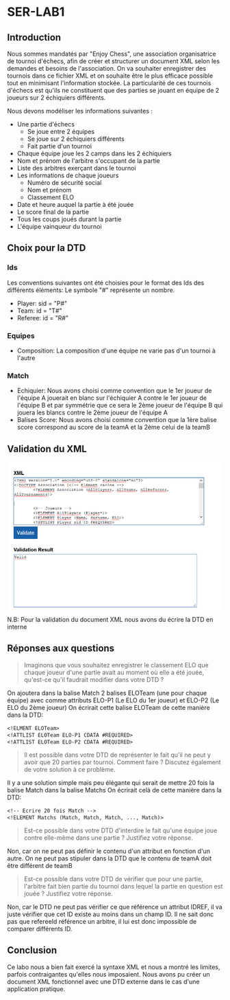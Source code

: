# SER-LAB1

## Introduction

Nous sommes mandatés par "Enjoy Chess", une association organisatrice de tournoi d'échecs, afin de créer et structurer un document XML selon les demandes et besoins de l'association. On va souhaiter enregistrer des tournois dans ce fichier XML et on souhaite être le plus efficace possible tout en minimisant l'information stockée. La particularité de ces tournois d'échecs est qu'ils ne constituent que des parties se jouant en équipe de 2 joueurs sur 2 échiquiers différents.

Nous devons modéliser les informations suivantes : 

* Une partie d'échecs
  * Se joue entre 2 équipes
  * Se joue sur 2 échiquiers différents
  * Fait partie d'un tournoi
* Chaque équipe joue les 2 camps dans les 2 échiquiers
* Nom et prénom de l'arbitre s'occupant de la partie
* Liste des arbitres exerçant dans le tournoi
* Les informations de chaque joueurs
  * Numéro de sécurité social
  * Nom et prénom
  * Classement ELO
* Date et heure auquel la partie à été jouée
* Le score final de la partie
* Tous les coups joués durant la partie
* L'équipe vainqueur du tournoi

## Choix pour la DTD

### Ids
Les conventions suivantes ont été choisies pour le format des Ids des différents éléments:
Le symbole "#" représente un nombre.
- Player: sid = "P#"
- Team: id = "T#"
- Referee: id = "R#"

### Equipes
- Composition: La composition d'une équipe ne varie pas d'un tournoi à l'autre

### Match
- Echiquier: Nous avons choisi comme convention que le 1er joueur de l'équipe A jouerait en blanc sur l'échiquier A
contre le 1er joueur de l'équipe B et par symmétrie que ce sera le 2ème joueur de l'équipe B qui jouera les blancs
contre le 2ème joueur de l'équipe A
- Balises Score: Nous avons choisi comme convention que la 1ère balise score correspond au score de la teamA
et la 2ème celui de la teamB

## Validation du XML
![ValidationXML](ValidationXML.PNG)
N.B: Pour la validation du document XML nous avons du écrire la DTD en interne
## Réponses aux questions

> Imaginons que vous souhaitez enregistrer le classement ELO que chaque joueur d'une partie avait au moment où elle a été jouée, qu'est-ce qu'il faudrait modifier dans votre DTD ?

On ajoutera dans la balise Match 2 balises ELOTeam (une pour chaque équipe) avec comme attributs ELO-P1 (Le ELO du 1er joueur) et ELO-P2 (Le ELO du 2ème joueur)
On écrirait cette balise ELOTeam de cette manière dans la DTD:
```
<!ELMENT ELOTeam> 
<!ATTLIST ELOTeam ELO-P1 CDATA #REQUIRED>
<!ATTLIST ELOTeam ELO-P2 CDATA #REQUIRED>
```
> Il est possible dans votre DTD de représenter le fait qu'il ne peut y avoir que 20 parties par tournoi. Comment faire ? Discutez également de votre solution à ce problème.

Il y a une solution simple mais peu élégante qui serait de mettre 20 fois la balise Match dans la balise Matchs
On écrirait celà de cette manière dans la DTD:
```
<!-- Ecrire 20 fois Match -->
<!ELEMENT Matchs (Match, Match, Match, ..., Match)> 
```
> Est-ce possible dans votre DTD d'interdire le fait qu'une équipe joue contre elle-même dans une partie ? Justifiez votre réponse.

Non, car on ne peut pas définir le contenu d'un attribut en fonction d'un autre. On ne peut pas stipuler dans la DTD que
le contenu de teamA doit être différent de teamB

> Est-ce possible dans votre DTD de vérifier que pour une partie, l'arbitre fait bien partie du tournoi dans lequel la partie en question est jouée ? Justifiez votre réponse.

Non, car le DTD ne peut pas vérifier ce que référence un attribut IDREF, il va juste vérifier que cet ID existe au moins dans un champ ID.
Il ne sait donc pas que refereeId référence un arbitre, il lui est donc impossible de comparer différents ID.

## Conclusion
Ce labo nous a bien fait exercé la syntaxe XML et nous a montré les limites, parfois contraigantes qu'elles nous imposaient. 
Nous avons pu créer un document XML fonctionnel avec une DTD externe dans le cas d'une application pratique.
